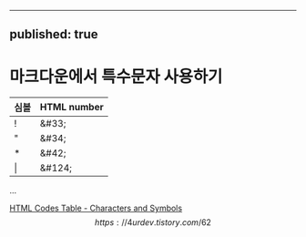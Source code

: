 ----
published: true
----

# 마크다운에서 특수문자 사용하기

| 심볼 | HTML number |
|---|---|
| ! | &#38;&#35;33; |
| "	| &#38;&#35;34;	| 
| *	| &#38;&#35;42;	| 
| &#124;|	&#38;&#35;124;|

...

[HTML Codes Table - Characters and Symbols](https://ascii.cl/htmlcodes.htm)
$$https://4urdev.tistory.com/62$$
